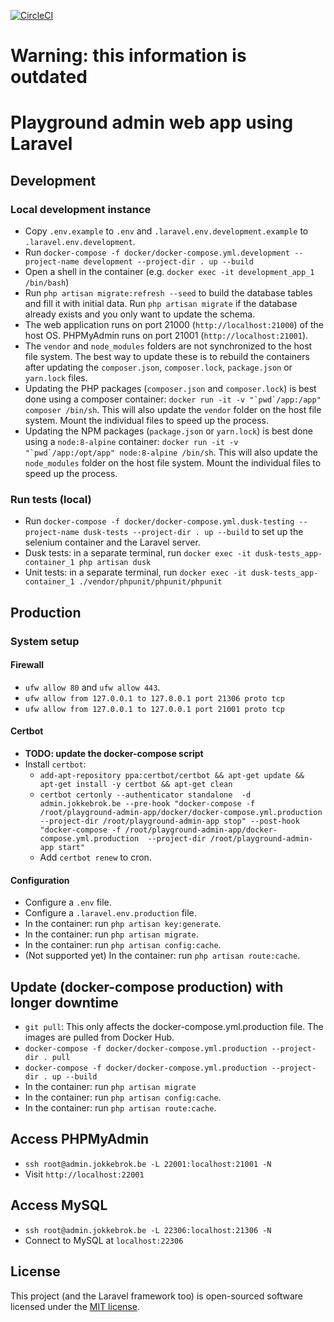 [![CircleCI](https://circleci.com/gh/FKint/playground-admin-app/tree/master.svg?style=svg)](https://circleci.com/gh/FKint/playground-admin-app/tree/master)

# Warning: this information is outdated

# Playground admin web app using Laravel

## Development

### Local development instance

* Copy `.env.example` to `.env` and `.laravel.env.development.example` to `.laravel.env.development`.
* Run `docker-compose -f docker/docker-compose.yml.development --project-name development --project-dir . up --build`
* Open a shell in the container (e.g. `docker exec -it development_app_1 /bin/bash`)
* Run `php artisan migrate:refresh --seed` to build the database tables and fill it with initial data. Run `php artisan migrate` if the database already exists and you only want to update the schema.
* The web application runs on port 21000 (`http://localhost:21000`) of the host OS. PHPMyAdmin runs on port 21001 (`http://localhost:21001`).
* The `vendor` and `node_modules` folders are not synchronized to the host file system. The best way to update these is to rebuild the containers after updating the `composer.json`, `composer.lock`, `package.json` or `yarn.lock` files. 
* Updating the PHP packages (`composer.json` and `composer.lock`) is best done using a composer container: ```docker run -it -v "`pwd`/app:/app" composer /bin/sh```. This will also update the `vendor` folder on the host file system. Mount the individual files to speed up the process.
* Updating the NPM packages (`package.json` or `yarn.lock`) is best done using a `node:8-alpine` container: ```docker run -it -v "`pwd`/app:/opt/app" node:8-alpine /bin/sh```. This will also update the `node_modules` folder on the host file system. Mount the individual files to speed up the process.


### Run tests (local)
* Run `docker-compose -f docker/docker-compose.yml.dusk-testing --project-name dusk-tests --project-dir . up --build` to set up the selenium container and the Laravel server.
* Dusk tests: in a separate terminal, run `docker exec -it dusk-tests_app-container_1 php artisan dusk`
* Unit tests: in a separate terminal, run `docker exec -it dusk-tests_app-container_1 ./vendor/phpunit/phpunit/phpunit`

## Production

### System setup

#### Firewall
* `ufw allow 80` and `ufw allow 443`.
* `ufw allow from 127.0.0.1 to 127.0.0.1 port 21306 proto tcp`
* `ufw allow from 127.0.0.1 to 127.0.0.1 port 21001 proto tcp`

#### Certbot
* **TODO: update the docker-compose script**
* Install `certbot`:
    * `add-apt-repository ppa:certbot/certbot && apt-get update && apt-get install -y certbot && apt-get clean`
    * `certbot certonly --authenticator standalone  -d admin.jokkebrok.be --pre-hook "docker-compose -f /root/playground-admin-app/docker/docker-compose.yml.production --project-dir /root/playground-admin-app stop" --post-hook "docker-compose -f /root/playground-admin-app/docker-compose.yml.production  --project-dir /root/playground-admin-app start"`
    * Add `certbot renew` to cron.

#### Configuration
* Configure a `.env` file.
* Configure a `.laravel.env.production` file.
* In the container: run `php artisan key:generate`.
* In the container: run `php artisan migrate`.
* In the container: run `php artisan config:cache`.
* (Not supported yet) In the container: run `php artisan route:cache`.

## Update (docker-compose production) with longer downtime
* `git pull`: This only affects the docker-compose.yml.production file. The images are pulled from Docker Hub.
* `docker-compose -f docker/docker-compose.yml.production --project-dir . pull`
* `docker-compose -f docker/docker-compose.yml.production --project-dir . up --build`
* In the container: run `php artisan migrate`
* In the container: run `php artisan config:cache`.
* In the container: run `php artisan route:cache`.

## Access PHPMyAdmin 
* `ssh root@admin.jokkebrok.be -L 22001:localhost:21001 -N`
* Visit `http://localhost:22001`

## Access MySQL
* `ssh root@admin.jokkebrok.be -L 22306:localhost:21306 -N`
* Connect to MySQL at `localhost:22306`

## License
This project (and the Laravel framework too) is open-sourced software licensed under the [MIT license](http://opensource.org/licenses/MIT).

